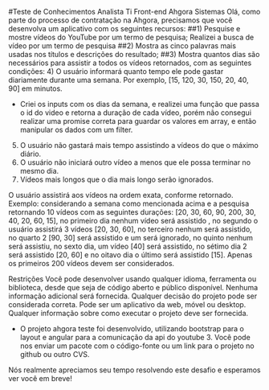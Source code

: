 #Teste de Conhecimentos Analista Ti Front-end Ahgora Sistemas
Olá, como parte do processo de contratação na Ahgora, precisamos que você desenvolva um aplicativo com os seguintes recursos:
##1) Pesquise e mostre vídeos do YouTube por um termo de pesquisa;
 Realizei a busca de vídeo por um termo de pesquisa
##2) Mostra as cinco palavras mais usadas nos títulos e descrições do resultado;
##3) Mostra quantos dias são necessários para assistir a todos os vídeos retornados, com as seguintes condições:
4) O usuário informará quanto tempo ele pode gastar diariamente durante uma semana. Por exemplo, [15, 120, 30, 150, 20, 40, 90] em minutos.
- Criei os inputs com os dias da semana, e realizei uma função que passa o id do video e retorna a duração de cada vídeo, porém não consegui realizar uma promise correta para guardar os valores em array, e então manipular os dados com um filter.
5) O usuário não gastará mais tempo assistindo a vídeos do que o máximo diário.
6) O usuário não iniciará outro vídeo a menos que ele possa terminar no mesmo dia.
7) Vídeos mais longos que o dia mais longo serão ignorados.

O usuário assistirá aos vídeos na ordem exata, conforme retornado.
Exemplo: considerando a semana como mencionada acima e a pesquisa retornando 10 vídeos com as seguintes durações: [20, 30, 60, 90, 200, 30, 40, 20, 60, 15], no primeiro dia nenhum vídeo será assistido , no segundo o usuário assistirá 3 vídeos [20, 30, 60], no terceiro nenhum será assistido, no quarto 2 [90, 30] será assistido e um será ignorado, no quinto nenhum será assistiu, no sexto dia, um vídeo [40] será assistido, no sétimo dia 2 será assistido [20, 60] e no oitavo dia o último será assistido [15].
Apenas os primeiros 200 vídeos devem ser considerados.

Restrições
Você pode desenvolver usando qualquer idioma, ferramenta ou biblioteca, desde que seja de código aberto e público disponível.
Nenhuma informação adicional será fornecida. Qualquer decisão do projeto pode ser considerada correta.
Pode ser um aplicativo da web, móvel ou desktop.
Qualquer informação sobre como executar o projeto deve ser fornecida.
- O projeto ahgora teste foi desenvolvido, utilizando bootstrap para o layout e angular para a comunicação da api do youtube 3.
Você pode nos enviar um pacote com o código-fonte ou um link para o projeto no github ou outro CVS.

Nós realmente apreciamos seu tempo resolvendo este desafio e esperamos ver você em breve!

